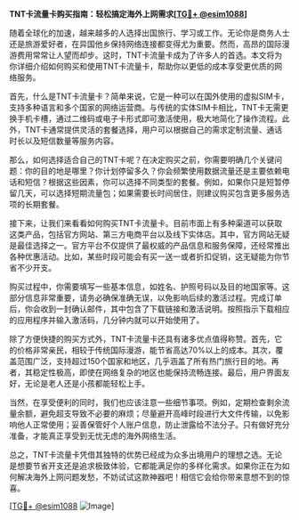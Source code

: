 **TNT卡流量卡购买指南：轻松搞定海外上网需求[[TG💪+ @esim1088](https://t.me/s/esim1088)]**

随着全球化的加速，越来越多的人选择出国旅行、学习或工作。无论你是商务人士还是旅游爱好者，在异国他乡保持网络连接都变得尤为重要。然而，高昂的国际漫游费用常常让人望而却步。这时，TNT卡流量卡成为了许多人的首选。本文将为你详细介绍如何购买和使用TNT卡流量卡，帮助你以更低的成本享受更优质的网络服务。

首先，什么是TNT卡流量卡？简单来说，它是一种可以在国外使用的虚拟SIM卡，支持多种语言和多个国家的网络运营商。与传统的实体SIM卡相比，TNT卡无需更换手机卡槽，通过二维码或电子卡形式即可激活使用，极大地简化了操作流程。此外，TNT卡通常提供灵活的套餐选择，用户可以根据自己的需求定制流量、通话时长以及短信数量等服务内容。

那么，如何选择适合自己的TNT卡呢？在决定购买之前，你需要明确几个关键问题：你的目的地是哪里？你计划停留多久？你会频繁使用数据流量还是主要依赖电话和短信？根据这些因素，你可以选择不同类型的套餐。例如，如果你只是短暂停留几天，可以选择短期流量包；如果需要长时间居住，则建议购买包含更多服务选项的长期套餐。

接下来，让我们来看看如何购买TNT卡流量卡。目前市面上有多种渠道可以获取这类产品，包括官方网站、第三方电商平台以及线下实体店。其中，官方网站无疑是最佳选择之一。官方平台不仅提供了最权威的产品信息和服务保障，还经常推出各种优惠活动。比如，某些时段可能会有买一送一或者折扣促销，这无疑能为你节省不少开支。

购买过程中，你需要填写一些基本信息，如姓名、护照号码以及目的地国家等。这部分信息非常重要，请务必确保准确无误，以免影响后续的激活过程。完成订单后，你会收到一封确认邮件，其中包含了下载链接和激活说明。按照指示下载相应的应用程序并输入激活码，几分钟内就可以开始使用了。

除了方便快捷的购买方式外，TNT卡流量卡还具有诸多优点值得称赞。首先，它的价格非常亲民，相较于传统国际漫游，能节省高达70%以上的成本。其次，覆盖范围广泛，支持超过150个国家和地区，几乎涵盖了所有热门旅行目的地。再者，其稳定性极高，即使在网络复杂的地区也能保持流畅连接。最后，用户界面友好，无论是老人还是小孩都能轻松上手。

当然，在享受便利的同时，我们也应该注意一些细节事项。例如，定期检查剩余流量余额，避免超支导致不必要的麻烦；尽量避开高峰时段进行大文件传输，以免影响他人正常使用；妥善保管好个人账户信息，防止泄露给不法分子。只有做好充分准备，才能真正享受到无忧无虑的海外网络生活。

总之，TNT卡流量卡凭借其独特的优势已经成为众多出境用户的理想之选。无论是想要节省开支还是追求极致体验，它都能满足你的多样化需求。如果你正在为如何解决海外上网问题发愁，不妨试试这款神器吧！相信它会给你带来意想不到的惊喜。

[[TG💪+ @esim1088](https://t.me/s/esim1088) ![Image](https://i.postimg.cc/4NQfJmqS/Snipaste-2025-05-13-00-14-12.png)]